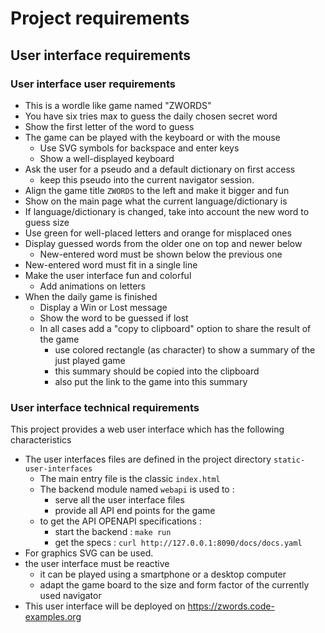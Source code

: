 # Project requirements

## User interface requirements

### User interface user requirements

- This is a wordle like game named "ZWORDS"
- You have six tries max to guess the daily chosen secret word
- Show the first letter of the word to guess
- The game can be played with the keyboard or with the mouse
  - Use SVG symbols for backspace and enter keys
  - Show a well-displayed keyboard
- Ask the user for a pseudo and a default dictionary on first access
    -  keep this pseudo into the current navigator session.
- Align the game title `ZWORDS` to the left and make it bigger and fun
- Show on the main page what the current language/dictionary is
- If language/dictionary is changed, take into account the new word to guess size
- Use green for well-placed letters and orange for misplaced ones
- Display guessed words from the older one on top and newer below
  - New-entered word must be shown below the previous one
- New-entered word must fit in a single line
- Make the user interface fun and colorful
  - Add animations on letters
- When the daily game is finished
  - Display a Win or Lost message
  - Show the word to be guessed if lost
  - In all cases add a "copy to clipboard" option to share the result of the game
    - use colored rectangle (as character) to show a summary of the just played game
    - this summary should be copied into the clipboard
    - also put the link to the game into this summary 

### User interface technical requirements

This project provides a web user interface which has the following characteristics
- The user interfaces files are defined in the project directory `static-user-interfaces`
  - The main entry file is the classic `index.html`
  - The backend module named `webapi` is used to :
    - serve all the user interface files
    - provide all API end points for the game
  - to get the API OPENAPI specifications :
    - start the backend : `make run`
    - get the specs : `curl http://127.0.0.1:8090/docs/docs.yaml`
- For graphics SVG can be used.
- the user interface must be reactive
  - it can be played using a smartphone or a desktop computer
  - adapt the game board to the size and form factor of the currently used navigator 
- This user interface will be deployed on https://zwords.code-examples.org
